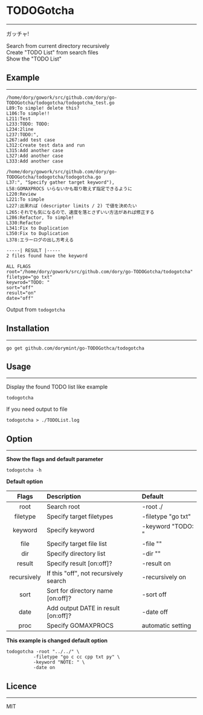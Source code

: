 # TODOGotcha
---
ガッチャ!  

Search from current directory recursively  
Create "TODO List" from search files  
Show the "TODO List"  

## Example
---
```
/home/dory/gowork/src/github.com/dory/go-TODOGotcha/todogotcha/todogotcha_test.go
L89:To simple! delete this?
L106:To simple!!
L211:Test
L233:TODO: TODO:
L234:2line
L237:TODO:",
L267:add test case
L312:Create test data and run
L315:Add another case
L327:Add another case
L333:Add another case

/home/dory/gowork/src/github.com/dory/go-TODOGotcha/todogotcha/todogotcha.go
L37:", "Specify gather target keyword"),
L58:GOMAXPROCS いらないかも取り敢えず指定できるように
L220:Review
L221:To simple
L227:出来れば (descriptor limits / 2) で値を決めたい
L265:それでも気になるので、速度を落とさずいい方法があれば修正する
L286:Refactor, To simple!
L330:Refactor
L341:Fix to Duplication
L350:Fix to Duplication
L378:エラーログの出し方考える

-----| RESULT |-----
2 files found have the keyword

ALL FLAGS
root="/home/dory/gowork/src/github.com/dory/go-TODOGotcha/todogotcha"
filetype="go txt"
keywrod="TODO: "
sort="off"
result="on"
date="off"
```
Output from ```todogotcha```  

## Installation
---
```
go get github.com/dorymint/go-TODOGothca/todogotcha
```

## Usage
---
Display the found TODO list like example
```
todogotcha
```

If you need output to file
```
todogotcha > ./TODOList.log
```

## Option
---
**Show the flags and default parameter**
```
todogotcha -h
```

**Default option**

| Flags | Description | Default |
| :---: | :---------- | :------ |
| root  | Search root | -root ./ |
| filetype | Specify target filetypes | -filetype "go txt" |
| keyword | Specify keyword | -keyword "TODO: " |
| file | Specify target file list | -file "" |
| dir | Specify directory list | -dir "" |
| result | Specify result [on:off]? | -result on |
| recursively | If this "off", not recursively search | -recursively on |
| sort | Sort for directory name [on:off]? | -sort off |
| date | Add output DATE in result [on:off]? | -date off |
| proc | Specify GOMAXPROCS | automatic setting |

**This example is changed default option**
```
todogotcha -root "../../" \
          -filetype "go c cc cpp txt py" \
          -keyword "NOTE: " \
          -date on
```

## Licence
---
MIT
